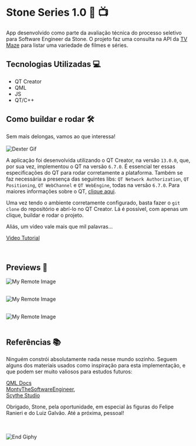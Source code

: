 # Stone Series 1.0 :star_struck: :tv:

App desenvolvido como parte da avaliação técnica do processo seletivo para Software Engineer da Stone. O projeto faz uma consulta na API da [TV Maze](https://www.tvmaze.com/api#licensing) para listar uma variedade de filmes e séries.

## Tecnologias Utilizadas 💻

- QT Creator
- QML
- JS
- QT/C++

## Como buildar e rodar :hammer_and_wrench:

Sem mais delongas, vamos ao que interessa!
<br><br>
![Dexter Gif](https://64.media.tumblr.com/87606d61b9d11484fdafd81853244295/0de8d5caa4eda0e2-5f/s500x750/454031b354b345047900c108dad83a32291f495a.gif)
<br>

A aplicação foi desenvolvida utilizando o QT Creator, na versão `13.0.0`, que, por sua vez, implementou o QT na versão `6.7.0`. É essencial ter essas especificações do QT para rodar corretamente a plataforma.
Também se faz necessária a presença das seguintes libs: `QT Network Authorization`, `QT Positioning`, `QT WebChannel` e `QT WebEngine`, todas na versão `6.7.0`. Para maiores informações sobre o QT, [clique aqui](https://www.qt.io/download).

Uma vez tendo o ambiente corretamente configurado, basta fazer o `git clone` do repositório e abrí-lo no QT Creator. Lá é possível, com apenas um clique, buildar e rodar o projeto.

Aliás, um vídeo vale mais que mil palavras...
<br>

[Video Tutorial](https://github.com/gabrigomez/my-birthday-show/assets/69373145/0c1b88d0-6ed8-4e0e-b0a5-6cbf8e407808)

<br>

## Previews :eyes:	

![My Remote Image](https://github.com/gabrigomez/my-birthday-show/assets/69373145/1394d5c7-4a61-4ebf-b4da-dfcedf6707ac)
<br><br>

![My Remote Image](https://github.com/gabrigomez/my-birthday-show/assets/69373145/8acbd106-4cf4-4df6-80ee-cbcb07f8069f)
<br><br>

![My Remote Image](https://github.com/gabrigomez/my-birthday-show/assets/69373145/8fbe7428-6747-48d7-81d1-2feb8b9436d5)
<br><br>

## Referências :books:

Ninguém constrói absolutamente nada nesse mundo sozinho. Seguem alguns dos materiais usados como inspiração para esta implementação, e que podem ser muito valiosos para estudos futuros:

[QML Docs](https://doc.qt.io/qt-6/qtquick-qmlmodule.html)<br>
[MontyTheSoftwareEngineer](https://www.youtube.com/@MontyTheSoftwareEngineer),<br>
[Scythe Studio](https://www.youtube.com/@scythe-studio)

Obrigado, Stone, pela oportunidade, em especial às figuras do Felipe Ranieri e do Luiz Galvão. Até a próxima, pessoal!
<br><br><br>

![End Giphy](https://i.pinimg.com/originals/d5/ba/c7/d5bac75176f31335f0849b9a0284b2aa.gif)
